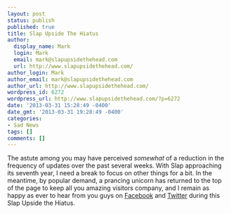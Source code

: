 ```yaml
---
layout: post
status: publish
published: true
title: Slap Upside The Hiatus
author:
  display_name: Mark
  login: Mark
  email: mark@slapupsidethehead.com
  url: http://www.slapupsidethehead.com/
author_login: Mark
author_email: mark@slapupsidethehead.com
author_url: http://www.slapupsidethehead.com/
wordpress_id: 6272
wordpress_url: http://www.slapupsidethehead.com/?p=6272
date: '2013-03-31 15:28:49 -0400'
date_gmt: '2013-03-31 19:28:49 -0400'
categories:
- Sad News
tags: []
comments: []
---
```

The astute among you may have perceived _somewhat_ of a reduction in the frequency of updates over the past several weeks. With Slap approaching its seventh year, I need a break to focus on other things for a bit. In the meantime, by popular demand, a prancing unicorn has returned to the top of the page to keep all you amazing visitors company, and I remain as happy as ever to hear from you guys on [Facebook](http://www.facebook.com/slapupsidethehead "Poke my wall n stuff.") and [Twitter](http://www.twitter.com/MarkFromSlap "Twip my twerps 'n stuff.") during this Slap Upside the Hiatus.

